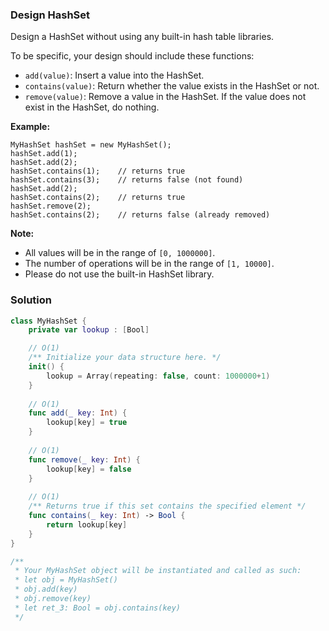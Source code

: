 
### Design HashSet

Design a HashSet without using any built-in hash table libraries.

To be specific, your design should include these functions:
* `add(value)`: Insert a value into the HashSet. 
* `contains(value)`: Return whether the value exists in the HashSet or not.
* `remove(value)`: Remove a value in the HashSet. If the value does not exist in the HashSet, do nothing.

__Example:__
```
MyHashSet hashSet = new MyHashSet();
hashSet.add(1);         
hashSet.add(2);         
hashSet.contains(1);    // returns true
hashSet.contains(3);    // returns false (not found)
hashSet.add(2);          
hashSet.contains(2);    // returns true
hashSet.remove(2);          
hashSet.contains(2);    // returns false (already removed)
```

__Note:__
* All values will be in the range of `[0, 1000000]`.
* The number of operations will be in the range of `[1, 10000]`.
* Please do not use the built-in HashSet library.

### Solution
```Swift
class MyHashSet {
    private var lookup : [Bool]

    // O(1)
    /** Initialize your data structure here. */
    init() {
        lookup = Array(repeating: false, count: 1000000+1)
    }
    
    // O(1)
    func add(_ key: Int) {
        lookup[key] = true
    }
    
    // O(1)
    func remove(_ key: Int) {
        lookup[key] = false
    }
    
    // O(1)
    /** Returns true if this set contains the specified element */
    func contains(_ key: Int) -> Bool {
        return lookup[key]
    }
}

/**
 * Your MyHashSet object will be instantiated and called as such:
 * let obj = MyHashSet()
 * obj.add(key)
 * obj.remove(key)
 * let ret_3: Bool = obj.contains(key)
 */
```